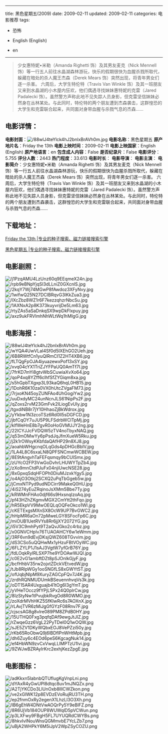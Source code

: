 
---
title: 黑色星期五(2009)
date: 2009-02-11
updated: 2009-02-11
categories: 电影推荐
tags:
- 恐怖

- English (English)
- en
---


> 少女惠特妮•米勒（Amanda Righetti 饰）及其男友麦克（Nick Mennell 饰）等一行五人前往水晶湖森林游玩，快乐的假期很快为血腥杀戮所取代，躲藏在暗处的杀人魔王杰森（Derek Mears 饰）突然出现，将青年男女们逐一杀害。 六周后，大学生特伦特（Travis Van Winkle 饰）及其一班朋友又来到水晶湖的小木屋内狂欢，他们偶遇寻找妹妹惠特妮的克雷（Jared Padalecki 饰）。虽然警方声称此地不见失踪人员身影，但克雷坚信妹妹必然身在丛林某处。与此同时，特伦特的两个朋友遭到杰森袭击，这群惶恐的大学生和克雷联合起来，共同面对身带血腥与杀戮气息的杰森……

## **电影详情**：

**电影封面**：<img src="https://image.tmdb.org/t/p/w200/88wlJ4teYlck4hJ2bnlxBrAVh0m.jpg" alt="/88wlJ4teYlck4hJ2bnlxBrAVh0m.jpg" title="/88wlJ4teYlck4hJ2bnlxBrAVh0m.jpg">
**电影名称**：黑色星期五
**原产地片名**：Friday the 13th
**电影上映时间**：2009-02-11
**电影上映国家**：English (English)
**原产地语言**：en
**包含成人内容**：False
**是否纪录片**：False
**电影评分**：5.755
**评分人数**：2443
**热门程度**：33.613
**电影时长**：
**电影导演**：
**电影主演**：
**电影简介**：少女惠特妮•米勒（Amanda Righetti 饰）及其男友麦克（Nick Mennell 饰）等一行五人前往水晶湖森林游玩，快乐的假期很快为血腥杀戮所取代，躲藏在暗处的杀人魔王杰森（Derek Mears 饰）突然出现，将青年男女们逐一杀害。 六周后，大学生特伦特（Travis Van Winkle 饰）及其一班朋友又来到水晶湖的小木屋内狂欢，他们偶遇寻找妹妹惠特妮的克雷（Jared Padalecki 饰）。虽然警方声称此地不见失踪人员身影，但克雷坚信妹妹必然身在丛林某处。与此同时，特伦特的两个朋友遭到杰森袭击，这群惶恐的大学生和克雷联合起来，共同面对身带血腥与杀戮气息的杰森……

## **下载地址**：
[Friday the 13th |专业的种子搜索、磁力链接搜索引擎](https://movie.amd794.com:2083/?search=Friday%20the%2013th&ordering=&mode=match_phrase&page_size=10&page=1)

[黑色星期五 |专业的种子搜索、磁力链接搜索引擎](https://movie.amd794.com:2083/?search=%E9%BB%91%E8%89%B2%E6%98%9F%E6%9C%9F%E4%BA%94&ordering=&mode=match_phrase&page_size=10&page=1)
 

## **电影剧照**：
<img src="https://image.tmdb.org/t/p/original/j1PzqAMU4LzUnz60q9EEqmeX24n.jpg" alt="/j1PzqAMU4LzUnz60q9EEqmeX24n.jpg" title="/j1PzqAMU4LzUnz60q9EEqmeX24n.jpg"><img src="https://image.tmdb.org/t/p/original/rpb9eBNpYjqSI3dLLniZ0GXcnlS.jpg" alt="/rpb9eBNpYjqSI3dLLniZ0GXcnlS.jpg" title="/rpb9eBNpYjqSI3dLLniZ0GXcnlS.jpg"><img src="https://image.tmdb.org/t/p/original/2kqY7Wj74MGwP8fAwdoz3XFyNvy.jpg" alt="/2kqY7Wj74MGwP8fAwdoz3XFyNvy.jpg" title="/2kqY7Wj74MGwP8fAwdoz3XFyNvy.jpg"><img src="https://image.tmdb.org/t/p/original/1wifwQ25N27DCIBRqvG3lKkZua3.jpg" alt="/1wifwQ25N27DCIBRqvG3lKkZua3.jpg" title="/1wifwQ25N27DCIBRqvG3lKkZua3.jpg"><img src="https://image.tmdb.org/t/p/original/lXcZbz8WZ1r6F7kezzqhzrNbcSu.jpg" alt="/lXcZbz8WZ1r6F7kezzqhzrNbcSu.jpg" title="/lXcZbz8WZ1r6F7kezzqhzrNbcSu.jpg"><img src="https://image.tmdb.org/t/p/original/1AXNxA2p8K373kuyvrijDe5Lm63.jpg" alt="/1AXNxA2p8K373kuyvrijDe5Lm63.jpg" title="/1AXNxA2p8K373kuyvrijDe5Lm63.jpg"><img src="https://image.tmdb.org/t/p/original/rtyZAs5aSaDnkqSX9wpDkFlxpuy.jpg" alt="/rtyZAs5aSaDnkqSX9wpDkFlxpuy.jpg" title="/rtyZAs5aSaDnkqSX9wpDkFlxpuy.jpg"><img src="https://image.tmdb.org/t/p/original/axz9ukFRVlmhNhWLtWq1hMIgG.jpg" alt="/axz9ukFRVlmhNhWLtWq1hMIgG.jpg" title="/axz9ukFRVlmhNhWLtWq1hMIgG.jpg">

## **电影海报**：
<img src="https://image.tmdb.org/t/p/original/88wlJ4teYlck4hJ2bnlxBrAVh0m.jpg" alt="/88wlJ4teYlck4hJ2bnlxBrAVh0m.jpg" title="/88wlJ4teYlck4hJ2bnlxBrAVh0m.jpg"><img src="https://image.tmdb.org/t/p/original/wYQA4UwVLaI4Sf0d5IXEhGO2Ueh.jpg" alt="/wYQA4UwVLaI4Sf0d5IXEhGO2Ueh.jpg" title="/wYQA4UwVLaI4Sf0d5IXEhGO2Ueh.jpg"><img src="https://image.tmdb.org/t/p/original/6B8RWtfCn1yuQlRmCI1Z2HT4XB6.jpg" alt="/6B8RWtfCn1yuQlRmCI1Z2HT4XB6.jpg" title="/6B8RWtfCn1yuQlRmCI1Z2HT4XB6.jpg"><img src="https://image.tmdb.org/t/p/original/fLTQgFpOJA4iyuazewxPof13xSY.jpg" alt="/fLTQgFpOJA4iyuazewxPof13xSY.jpg" title="/fLTQgFpOJA4iyuazewxPof13xSY.jpg"><img src="https://image.tmdb.org/t/p/original/xvq04cYX1TriZJYFPaUQ0AmTf7I.jpg" alt="/xvq04cYX1TriZJYFPaUQ0AmTf7I.jpg" title="/xvq04cYX1TriZJYFPaUQ0AmTf7I.jpg"><img src="https://image.tmdb.org/t/p/original/7frKD7mYi8gtvWbSCuwiaXvXo64.jpg" alt="/7frKD7mYi8gtvWbSCuwiaXvXo64.jpg" title="/7frKD7mYi8gtvWbSCuwiaXvXo64.jpg"><img src="https://image.tmdb.org/t/p/original/qoP4xq8YZff6clhfSfZYGiqm8xa.jpg" alt="/qoP4xq8YZff6clhfSfZYGiqm8xa.jpg" title="/qoP4xq8YZff6clhfSfZYGiqm8xa.jpg"><img src="https://image.tmdb.org/t/p/original/s5hGpbTXgxp3L93kaQ6hqL0HB15.jpg" alt="/s5hGpbTXgxp3L93kaQ6hqL0HB15.jpg" title="/s5hGpbTXgxp3L93kaQ6hqL0HB15.jpg"><img src="https://image.tmdb.org/t/p/original/1DohR6K10za0VX0hUtcZVgaFM73.jpg" alt="/1DohR6K10za0VX0hUtcZVgaFM73.jpg" title="/1DohR6K10za0VX0hUtcZVgaFM73.jpg"><img src="https://image.tmdb.org/t/p/original/7rjxoKN45oyZUNFAo4UhGogiYw2.jpg" alt="/7rjxoKN45oyZUNFAo4UhGogiYw2.jpg" title="/7rjxoKN45oyZUNFAo4UhGogiYw2.jpg"><img src="https://image.tmdb.org/t/p/original/uuDxdyMC24unNcnJLS61NipPs2F.jpg" alt="/uuDxdyMC24unNcnJLS61NipPs2F.jpg" title="/uuDxdyMC24unNcnJLS61NipPs2F.jpg"><img src="https://image.tmdb.org/t/p/original/qZoxs2rvM23GmFvk2ILiogEvUIy.jpg" alt="/qZoxs2rvM23GmFvk2ILiogEvUIy.jpg" title="/qZoxs2rvM23GmFvk2ILiogEvUIy.jpg"><img src="https://image.tmdb.org/t/p/original/tgxdiNB8r7jY10HhaoZjBkWdrox.jpg" alt="/tgxdiNB8r7jY10HhaoZjBkWdrox.jpg" title="/tgxdiNB8r7jY10HhaoZjBkWdrox.jpg"><img src="https://image.tmdb.org/t/p/original/yYkbw1N3zcoTSz6Rd0ll5sDGFCD.jpg" alt="/yYkbw1N3zcoTSz6Rd0ll5sDGFCD.jpg" title="/yYkbw1N3zcoTSz6Rd0ll5sDGFCD.jpg"><img src="https://image.tmdb.org/t/p/original/jbfCqOY7uJU5P9LFSdrbWClTpMj.jpg" alt="/jbfCqOY7uJU5P9LFSdrbWClTpMj.jpg" title="/jbfCqOY7uJU5P9LFSdrbWClTpMj.jpg"><img src="https://image.tmdb.org/t/p/original/klfWeHnE8b7gvR0oHoGVMUJY2ng.jpg" alt="/klfWeHnE8b7gvR0oHoGVMUJY2ng.jpg" title="/klfWeHnE8b7gvR0oHoGVMUJY2ng.jpg"><img src="https://image.tmdb.org/t/p/original/22lCYJJcFVDQW5zTV4noTbyxNAQ.jpg" alt="/22lCYJJcFVDQW5zTV4noTbyxNAQ.jpg" title="/22lCYJJcFVDQW5zTV4noTbyxNAQ.jpg"><img src="https://image.tmdb.org/t/p/original/q53mOMwYy6pPsdJqJfmXueW5Rku.jpg" alt="/q53mOMwYy6pPsdJqJfmXueW5Rku.jpg" title="/q53mOMwYy6pPsdJqJfmXueW5Rku.jpg"><img src="https://image.tmdb.org/t/p/original/j2k1rOWsyKKbfdaQAfHP29n8XJ8.jpg" alt="/j2k1rOWsyKKbfdaQAfHP29n8XJ8.jpg" title="/j2k1rOWsyKKbfdaQAfHP29n8XJ8.jpg"><img src="https://image.tmdb.org/t/p/original/aoahbWHgcnqOLqGds4pDHGcBbIV.jpg" alt="/aoahbWHgcnqOLqGds4pDHGcBbIV.jpg" title="/aoahbWHgcnqOLqGds4pDHGcBbIV.jpg"><img src="https://image.tmdb.org/t/p/original/1LA4L8C6sxaLN8QPFSNCmwWCBEW.jpg" alt="/1LA4L8C6sxaLN8QPFSNCmwWCBEW.jpg" title="/1LA4L8C6sxaLN8QPFSNCmwWCBEW.jpg"><img src="https://image.tmdb.org/t/p/original/8E9tAngvhTaFEFqsmqy9bCUISmx.jpg" alt="/8E9tAngvhTaFEFqsmqy9bCUISmx.jpg" title="/8E9tAngvhTaFEFqsmqy9bCUISmx.jpg"><img src="https://image.tmdb.org/t/p/original/zUYcO2FP3VwGoDvhrLHUWYTpZb4.jpg" alt="/zUYcO2FP3VwGoDvhrLHUWYTpZb4.jpg" title="/zUYcO2FP3VwGoDvhrLHUWYTpZb4.jpg"><img src="https://image.tmdb.org/t/p/original/zXo9mnCtdPJuFx04njiUwcNSE28.jpg" alt="/zXo9mnCtdPJuFx04njiUwcNSE28.jpg" title="/zXo9mnCtdPJuFx04njiUwcNSE28.jpg"><img src="https://image.tmdb.org/t/p/original/8xGpxqSdqHFOPh0DiuMJzxkYgyS.jpg" alt="/8xGpxqSdqHFOPh0DiuMJzxkYgyS.jpg" title="/8xGpxqSdqHFOPh0DiuMJzxkYgyS.jpg"><img src="https://image.tmdb.org/t/p/original/o4AjO3Otkj2SCXQ2uPqTbGgeb5w.jpg" alt="/o4AjO3Otkj2SCXQ2uPqTbGgeb5w.jpg" title="/o4AjO3Otkj2SCXQ2uPqTbGgeb5w.jpg"><img src="https://image.tmdb.org/t/p/original/jCmxNTPyd9udNDCirr9MakeQ0HU.jpg" alt="/jCmxNTPyd9udNDCirr9MakeQ0HU.jpg" title="/jCmxNTPyd9udNDCirr9MakeQ0HU.jpg"><img src="https://image.tmdb.org/t/p/original/4iS274yEuZRqinoJsXMm5Bbe7Ty.jpg" alt="/4iS274yEuZRqinoJsXMm5Bbe7Ty.jpg" title="/4iS274yEuZRqinoJsXMm5Bbe7Ty.jpg"><img src="https://image.tmdb.org/t/p/original/kRWMnFHAo0djf66s9HxsnqIzoAq.jpg" alt="/kRWMnFHAo0djf66s9HxsnqIzoAq.jpg" title="/kRWMnFHAo0djf66s9HxsnqIzoAq.jpg"><img src="https://image.tmdb.org/t/p/original/pf43HZhZKgmvMGX2CmYtt2thFqo.jpg" alt="/pf43HZhZKgmvMGX2CmYtt2thFqo.jpg" title="/pf43HZhZKgmvMGX2CmYtt2thFqo.jpg"><img src="https://image.tmdb.org/t/p/original/hR5EkpVV9MwOEQLqOQFeOkco1Wl.jpg" alt="/hR5EkpVV9MwOEQLqOQFeOkco1Wl.jpg" title="/hR5EkpVV9MwOEQLqOQFeOkco1Wl.jpg"><img src="https://image.tmdb.org/t/p/original/cKETExgsMXnSX8OcW9UP7BvGWC2.jpg" alt="/cKETExgsMXnSX8OcW9UP7BvGWC2.jpg" title="/cKETExgsMXnSX8OcW9UP7BvGWC2.jpg"><img src="https://image.tmdb.org/t/p/original/hHpMR6aOn72pMweLGY8SFocFp6C.jpg" alt="/hHpMR6aOn72pMweLGY8SFocFp6C.jpg" title="/hHpMR6aOn72pMweLGY8SFocFp6C.jpg"><img src="https://image.tmdb.org/t/p/original/miOUB1UetRVYs8Rr6jjXY2072YG.jpg" alt="/miOUB1UetRVYs8Rr6jjXY2072YG.jpg" title="/miOUB1UetRVYs8Rr6jjXY2072YG.jpg"><img src="https://image.tmdb.org/t/p/original/i5V3C9mhPyt9T2aQvJGko2c4rbz.jpg" alt="/i5V3C9mhPyt9T2aQvJGko2c4rbz.jpg" title="/i5V3C9mhPyt9T2aQvJGko2c4rbz.jpg"><img src="https://image.tmdb.org/t/p/original/x0GNVCHpIv76TUAOAHCY6w1eWmm.jpg" alt="/x0GNVCHpIv76TUAOAHCY6w1eWmm.jpg" title="/x0GNVCHpIv76TUAOAHCY6w1eWmm.jpg"><img src="https://image.tmdb.org/t/p/original/3RF6vn9dEvjDKsjQWZ608TGvvim.jpg" alt="/3RF6vn9dEvjDKsjQWZ608TGvvim.jpg" title="/3RF6vn9dEvjDKsjQWZ608TGvvim.jpg"><img src="https://image.tmdb.org/t/p/original/dS3CSo5uQQHwMx1yHzuFBtVOyWC.jpg" alt="/dS3CSo5uQQHwMx1yHzuFBtVOyWC.jpg" title="/dS3CSo5uQQHwMx1yHzuFBtVOyWC.jpg"><img src="https://image.tmdb.org/t/p/original/6FLZYLP1J1sAJ3VgtW7yfGrB76Y.jpg" alt="/6FLZYLP1J1sAJ3VgtW7yfGrB76Y.jpg" title="/6FLZYLP1J1sAJ3VgtW7yfGrB76Y.jpg"><img src="https://image.tmdb.org/t/p/original/fdLOqkRyIRLSXP7he9YDOAwWJQl.jpg" alt="/fdLOqkRyIRLSXP7he9YDOAwWJQl.jpg" title="/fdLOqkRyIRLSXP7he9YDOAwWJQl.jpg"><img src="https://image.tmdb.org/t/p/original/c0E2vG1ambftDZt8pSJOnlkGjyF.jpg" alt="/c0E2vG1ambftDZt8pSJOnlkGjyF.jpg" title="/c0E2vG1ambftDZt8pSJOnlkGjyF.jpg"><img src="https://image.tmdb.org/t/p/original/bcfHhbV35rw2ojxtZDckVEtvedW.jpg" alt="/bcfHhbV35rw2ojxtZDckVEtvedW.jpg" title="/bcfHhbV35rw2ojxtZDckVEtvedW.jpg"><img src="https://image.tmdb.org/t/p/original/tJb8RlpWGy1ooSNGfLS8xGWYt5T.jpg" alt="/tJb8RlpWGy1ooSNGfLS8xGWYt5T.jpg" title="/tJb8RlpWGy1ooSNGfLS8xGWYt5T.jpg"><img src="https://image.tmdb.org/t/p/original/ofUqbjNlpM9XuryZAGCpFQv7J4K.jpg" alt="/ofUqbjNlpM9XuryZAGCpFQv7J4K.jpg" title="/ofUqbjNlpM9XuryZAGCpFQv7J4K.jpg"><img src="https://image.tmdb.org/t/p/original/zrdhRQNMUDUmkBSeuennhvqVs3k.jpg" alt="/zrdhRQNMUDUmkBSeuennhvqVs3k.jpg" title="/zrdhRQNMUDUmkBSeuennhvqVs3k.jpg"><img src="https://image.tmdb.org/t/p/original/oDT15AR4Uxguajb41tOg6I3gYmT.jpg" alt="/oDT15AR4Uxguajb41tOg6I3gYmT.jpg" title="/oDT15AR4Uxguajb41tOg6I3gYmT.jpg"><img src="https://image.tmdb.org/t/p/original/yVHeTOccz9fYPjL5Px24Q0plrCw.jpg" alt="/yVHeTOccz9fYPjL5Px24Q0plrCw.jpg" title="/yVHeTOccz9fYPjL5Px24Q0plrCw.jpg"><img src="https://image.tmdb.org/t/p/original/8IzStyNw1tPvujbkRvgOd8R0WMO.jpg" alt="/8IzStyNw1tPvujbkRvgOd8R0WMO.jpg" title="/8IzStyNw1tPvujbkRvgOd8R0WMO.jpg"><img src="https://image.tmdb.org/t/p/original/zoXdrMVhHKZ5SfKIwRc6s7AOXnX.jpg" alt="/zoXdrMVhHKZ5SfKIwRc6s7AOXnX.jpg" title="/zoXdrMVhHKZ5SfKIwRc6s7AOXnX.jpg"><img src="https://image.tmdb.org/t/p/original/rLAvjTVR6zMiJgGfGYzF08Rnv7F.jpg" alt="/rLAvjTVR6zMiJgGfGYzF08Rnv7F.jpg" title="/rLAvjTVR6zMiJgGfGYzF08Rnv7F.jpg"><img src="https://image.tmdb.org/t/p/original/cjscsAG8g8vlre089PM8ZPdB0HY.jpg" alt="/cjscsAG8g8vlre089PM8ZPdB0HY.jpg" title="/cjscsAG8g8vlre089PM8ZPdB0HY.jpg"><img src="https://image.tmdb.org/t/p/original/15UTHQ0Fxg3pqfqDAf9ewgJtJIZ.jpg" alt="/15UTHQ0Fxg3pqfqDAf9ewgJtJIZ.jpg" title="/15UTHQ0Fxg3pqfqDAf9ewgJtJIZ.jpg"><img src="https://image.tmdb.org/t/p/original/rZwqeGzz6VgL22PyTDeI0Q1wOQW.jpg" alt="/rZwqeGzz6VgL22PyTDeI0Q1wOQW.jpg" title="/rZwqeGzz6VgL22PyTDeI0Q1wOQW.jpg"><img src="https://image.tmdb.org/t/p/original/sJE5ZV1DKyWQbxEOJ8VePZzi50y.jpg" alt="/sJE5ZV1DKyWQbxEOJ8VePZzi50y.jpg" title="/sJE5ZV1DKyWQbxEOJ8VePZzi50y.jpg"><img src="https://image.tmdb.org/t/p/original/rKb65RoObwQ9j6lBDflPnWHtMpb.jpg" alt="/rKb65RoObwQ9j6lBDflPnWHtMpb.jpg" title="/rKb65RoObwQ9j6lBDflPnWHtMpb.jpg"><img src="https://image.tmdb.org/t/p/original/dh6Zuy6c4EOd6peS6KgcagNuk14.jpg" alt="/dh6Zuy6c4EOd6peS6KgcagNuk14.jpg" title="/dh6Zuy6c4EOd6peS6KgcagNuk14.jpg"><img src="https://image.tmdb.org/t/p/original/ef4HbWN9zvCxVwqLLIMPTzU1lvi.jpg" alt="/ef4HbWN9zvCxVwqLLIMPTzU1lvi.jpg" title="/ef4HbWN9zvCxVwqLLIMPTzU1lvi.jpg"><img src="https://image.tmdb.org/t/p/original/9ZWJwBZRAyIrKrc2exhjKezZpgE.jpg" alt="/9ZWJwBZRAyIrKrc2exhjKezZpgE.jpg" title="/9ZWJwBZRAyIrKrc2exhjKezZpgE.jpg">

## **电影图标**：
<img src="https://image.tmdb.org/t/p/original/adKkxn5IabnbQTUflugKgVnpLni.png" alt="/adKkxn5IabnbQTUflugKgVnpLni.png" title="/adKkxn5IabnbQTUflugKgVnpLni.png"><img src="https://image.tmdb.org/t/p/original/dYAxR4yGwUPl8dtqc8uv1mJNQZx.png" alt="/dYAxR4yGwUPl8dtqc8uv1mJNQZx.png" title="/dYAxR4yGwUPl8dtqc8uv1mJNQZx.png"><img src="https://image.tmdb.org/t/p/original/A2TjYKCDo3LIUnOxb8llICWZkon.png" alt="/A2TjYKCDo3LIUnOxb8llICWZkon.png" title="/A2TjYKCDo3LIUnOxb8llICWZkon.png"><img src="https://image.tmdb.org/t/p/original/ve2xGlWK12p8EVDzEVoRujRU3TH.png" alt="/ve2xGlWK12p8EVDzEVoRujRU3TH.png" title="/ve2xGlWK12p8EVDzEVoRujRU3TH.png"><img src="https://image.tmdb.org/t/p/original/ep2fnmOxRy2egenX1LhzLl3O3Xh.png" alt="/ep2fnmOxRy2egenX1LhzLl3O3Xh.png" title="/ep2fnmOxRy2egenX1LhzLl3O3Xh.png"><img src="https://image.tmdb.org/t/p/original/lB6gEhW4DNtVwAOQrPy5Y9eBlFZ.png" alt="/lB6gEhW4DNtVwAOQrPy5Y9eBlFZ.png" title="/lB6gEhW4DNtVwAOQrPy5Y9eBlFZ.png"><img src="https://image.tmdb.org/t/p/original/8R6UjVb184OUP8WUWqlD5pVCWun.png" alt="/8R6UjVb184OUP8WUWqlD5pVCWun.png" title="/8R6UjVb184OUP8WUWqlD5pVCWun.png"><img src="https://image.tmdb.org/t/p/original/p3LXFwy9FBgH5FL7UYUQRdCWYBs.png" alt="/p3LXFwy9FBgH5FL7UYUQRdCWYBs.png" title="/p3LXFwy9FBgH5FL7UYUQRdCWYBs.png"><img src="https://image.tmdb.org/t/p/original/8hkvIvlNouWnsQGMmvbE7YcLZb7.png" alt="/8hkvIvlNouWnsQGMmvbE7YcLZb7.png" title="/8hkvIvlNouWnsQGMmvbE7YcLZb7.png"><img src="https://image.tmdb.org/t/p/original/uBjA2WHPkY6M5iJpV2WpZSyCOZU.png" alt="/uBjA2WHPkY6M5iJpV2WpZSyCOZU.png" title="/uBjA2WHPkY6M5iJpV2WpZSyCOZU.png">
